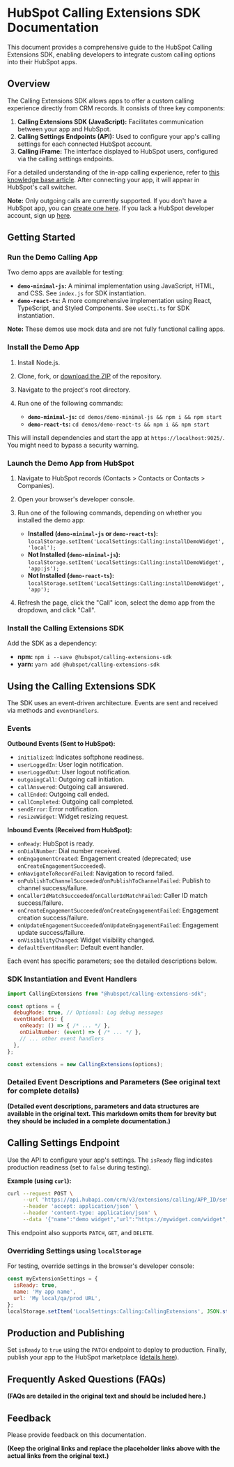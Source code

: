 # HubSpot Calling Extensions SDK Documentation

This document provides a comprehensive guide to the HubSpot Calling Extensions SDK, enabling developers to integrate custom calling options into their HubSpot apps.

## Overview

The Calling Extensions SDK allows apps to offer a custom calling experience directly from CRM records.  It consists of three key components:

1. **Calling Extensions SDK (JavaScript):** Facilitates communication between your app and HubSpot.
2. **Calling Settings Endpoints (API):** Used to configure your app's calling settings for each connected HubSpot account.
3. **Calling iFrame:**  The interface displayed to HubSpot users, configured via the calling settings endpoints.

For a detailed understanding of the in-app calling experience, refer to [this knowledge base article](LINK_TO_ARTICLE_REPLACE_WITH_ACTUAL_LINK).  After connecting your app, it will appear in HubSpot's call switcher.

**Note:** Only outgoing calls are currently supported.  If you don't have a HubSpot app, you can [create one here](LINK_TO_CREATE_APP_REPLACE_WITH_ACTUAL_LINK).  If you lack a HubSpot developer account, sign up [here](LINK_TO_SIGN_UP_REPLACE_WITH_ACTUAL_LINK).


## Getting Started

### Run the Demo Calling App

Two demo apps are available for testing:

* **`demo-minimal-js`:** A minimal implementation using JavaScript, HTML, and CSS.  See `index.js` for SDK instantiation.
* **`demo-react-ts`:** A more comprehensive implementation using React, TypeScript, and Styled Components. See `useCti.ts` for SDK instantiation.

**Note:** These demos use mock data and are not fully functional calling apps.

### Install the Demo App

1. Install Node.js.
2. Clone, fork, or [download the ZIP](LINK_TO_ZIP_REPLACE_WITH_ACTUAL_LINK) of the repository.
3. Navigate to the project's root directory.
4. Run one of the following commands:

   * **`demo-minimal-js`:**  `cd demos/demo-minimal-js && npm i && npm start`
   * **`demo-react-ts`:**  `cd demos/demo-react-ts && npm i && npm start`

This will install dependencies and start the app at `https://localhost:9025/`. You might need to bypass a security warning.


### Launch the Demo App from HubSpot

1. Navigate to HubSpot records (Contacts > Contacts or Contacts > Companies).
2. Open your browser's developer console.
3. Run one of the following commands, depending on whether you installed the demo app:

   * **Installed (`demo-minimal-js` or `demo-react-ts`):** `localStorage.setItem('LocalSettings:Calling:installDemoWidget', 'local');`
   * **Not Installed (`demo-minimal-js`):** `localStorage.setItem('LocalSettings:Calling:installDemoWidget', 'app:js');`
   * **Not Installed (`demo-react-ts`):** `localStorage.setItem('LocalSettings:Calling:installDemoWidget', 'app');`

4. Refresh the page, click the "Call" icon, select the demo app from the dropdown, and click "Call".


### Install the Calling Extensions SDK

Add the SDK as a dependency:

* **npm:** `npm i --save @hubspot/calling-extensions-sdk`
* **yarn:** `yarn add @hubspot/calling-extensions-sdk`


## Using the Calling Extensions SDK

The SDK uses an event-driven architecture.  Events are sent and received via methods and `eventHandlers`.

### Events

**Outbound Events (Sent to HubSpot):**

* `initialized`:  Indicates softphone readiness.
* `userLoggedIn`: User login notification.
* `userLoggedOut`: User logout notification.
* `outgoingCall`: Outgoing call initiation.
* `callAnswered`: Outgoing call answered.
* `callEnded`: Outgoing call ended.
* `callCompleted`: Outgoing call completed.
* `sendError`: Error notification.
* `resizeWidget`: Widget resizing request.

**Inbound Events (Received from HubSpot):**

* `onReady`: HubSpot is ready.
* `onDialNumber`: Dial number received.
* `onEngagementCreated`: Engagement created (deprecated; use `onCreateEngagementSucceeded`).
* `onNavigateToRecordFailed`: Navigation to record failed.
* `onPublishToChannelSucceeded`/`onPublishToChannelFailed`: Publish to channel success/failure.
* `onCallerIdMatchSucceeded`/`onCallerIdMatchFailed`: Caller ID match success/failure.
* `onCreateEngagementSucceeded`/`onCreateEngagementFailed`: Engagement creation success/failure.
* `onUpdateEngagementSucceeded`/`onUpdateEngagementFailed`: Engagement update success/failure.
* `onVisibilityChanged`: Widget visibility changed.
* `defaultEventHandler`: Default event handler.


Each event has specific parameters; see the detailed descriptions below.


### SDK Instantiation and Event Handlers

```javascript
import CallingExtensions from "@hubspot/calling-extensions-sdk";

const options = {
  debugMode: true, // Optional: Log debug messages
  eventHandlers: {
    onReady: () => { /* ... */ },
    onDialNumber: (event) => { /* ... */ },
    // ... other event handlers
  },
};

const extensions = new CallingExtensions(options);
```


### Detailed Event Descriptions and Parameters (See original text for complete details)


**(Detailed event descriptions, parameters and data structures are available in the original text.  This markdown omits them for brevity but they should be included in a complete documentation.)**



##  Calling Settings Endpoint

Use the API to configure your app's settings.  The `isReady` flag indicates production readiness (set to `false` during testing).

**Example (using `curl`):**

```bash
curl --request POST \
     --url 'https://api.hubapi.com/crm/v3/extensions/calling/APP_ID/settings?hapikey=DEVELOPER_ACCOUNT_API_KEY' \
     --header 'accept: application/json' \
     --header 'content-type: application/json' \
     --data '{"name":"demo widget","url":"https://mywidget.com/widget","height":600,"width":400,"isReady":false}'
```

This endpoint also supports `PATCH`, `GET`, and `DELETE`.


### Overriding Settings using `localStorage`

For testing, override settings in the browser's developer console:

```javascript
const myExtensionSettings = {
  isReady: true,
  name: 'My app name',
  url: 'My local/qa/prod URL',
};
localStorage.setItem('LocalSettings:Calling:CallingExtensions', JSON.stringify(myExtensionSettings));
```


## Production and Publishing

Set `isReady` to `true` using the `PATCH` endpoint to deploy to production.  Finally, publish your app to the HubSpot marketplace ([details here](LINK_TO_MARKETPLACE_DETAILS_REPLACE_WITH_ACTUAL_LINK)).


## Frequently Asked Questions (FAQs)

**(FAQs are detailed in the original text and should be included here.)**


## Feedback

Please provide feedback on this documentation.


**(Keep the original links and replace the placeholder links above with the actual links from the original text.)**
